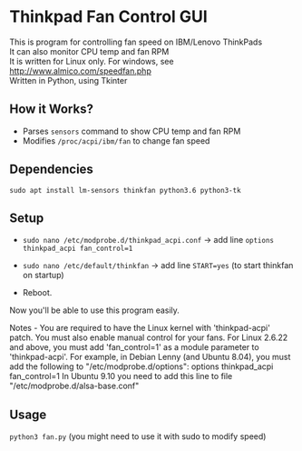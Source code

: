 # Thinkpad Fan Control GUI

This is program for controlling fan speed on IBM/Lenovo ThinkPads  
It can also monitor CPU temp and fan RPM   
It is written for Linux only. For windows, see http://www.almico.com/speedfan.php   
Written in Python, using Tkinter   

## How it Works?
 - Parses `sensors` command to show CPU temp and fan RPM
 - Modifies `/proc/acpi/ibm/fan` to change fan speed

## Dependencies
`sudo apt install lm-sensors thinkfan python3.6 python3-tk`

## Setup
+ `sudo nano /etc/modprobe.d/thinkpad_acpi.conf` -> add line `options thinkpad_acpi fan_control=1`
 
+ `sudo nano /etc/default/thinkfan` -> add line `START=yes` (to start thinkfan on startup)

+ Reboot. 

Now you'll be able to use this program easily.

Notes - You are required to have the Linux kernel with 'thinkpad-acpi' patch. You must also enable manual control for your fans. For Linux 2.6.22 and above, you must add 'fan_control=1' as a module parameter to 'thinkpad-acpi'. For example, in Debian Lenny (and Ubuntu 8.04), you must add the following to "/etc/modprobe.d/options": options thinkpad_acpi fan_control=1 In Ubuntu 9.10 you need to add this line to file "/etc/modprobe.d/alsa-base.conf"


## Usage
`python3 fan.py`
(you might need to use it with sudo to modify speed)
